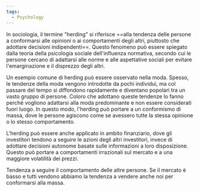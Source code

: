 ```yaml
---
tags:
  - Psychology
---
```

In sociologia, il termine "herding" si riferisce ==alla tendenza delle persone a conformarsi alle opinioni o ai comportamenti degli altri, piuttosto che adottare decisioni indipendenti==. Questo fenomeno può essere spiegato dalla teoria della psicologia sociale dell'influenza normativa, secondo cui le persone cercano di adattarsi alle norme e alle aspettative sociali per evitare l'emarginazione e il disprezzo degli altri.

Un esempio comune di herding può essere osservato nella moda. Spesso, le tendenze della moda vengono introdotte da pochi individui, ma col passare del tempo si diffondono rapidamente e diventano popolari tra un vasto gruppo di persone. Coloro che adottano queste tendenze lo fanno perché vogliono adattarsi alla moda predominante e non essere considerati fuori luogo. In questo modo, l'herding può portare a un conformismo di massa, dove le persone agiscono come se avessero tutte la stessa opinione o lo stesso comportamento.

L'herding può essere anche applicato in ambito finanziario, dove gli investitori tendono a seguire le azioni degli altri investitori, invece di adottare decisioni autonome basate sulle informazioni a loro disposizione. Questo può portare a comportamenti irrazionali sul mercato e a una maggiore volatilità dei prezzi.

Tendenza a seguire il comportamento delle altre persone. Se il mercato è basso e tutti vendono abbiamo la tendenza a vendere anche noi per conformarsi alla massa.